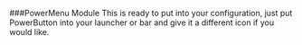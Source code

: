 ###PowerMenu Module
This is ready to put into your configuration, just put PowerButton into your launcher or bar and give it a different icon if you would like.
